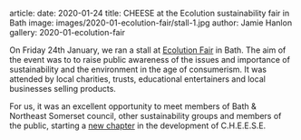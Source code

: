 article:
date: 2020-01-24
title: CHEESE at the Ecolution sustainability fair in Bath 
image: images/2020-01-ecolution-fair/stall-1.jpg
author: Jamie Hanlon 
gallery: 2020-01-ecolution-fair

On Friday 24th January, we ran a stall at [Ecolution Fair][#ecolution] in Bath.
The aim of the event was to to raise public awareness of the issues and
importance of sustainability and the environment in the age of consumerism. It
was attended by local charities, trusts, educational entertainers and local
businesses selling products.

For us, it was an excellent opportunity to meet members of Bath & Northeast
Somerset council, other sustainability groups and members of the public,
starting a [new chapter](/news/2020-01-BWCE-grant) in the development of
C.H.E.E.S.E.

[#ecolution]: https://www.eventbrite.com/e/ecolution-bath-sustainability-fair-tickets-89392390045#
